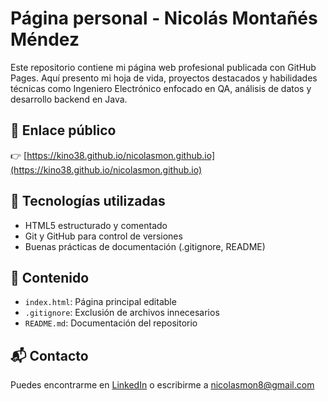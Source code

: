 # Página personal - Nicolás Montañés Méndez

Este repositorio contiene mi página web profesional publicada con GitHub Pages. Aquí presento mi hoja de vida, proyectos destacados y habilidades técnicas como Ingeniero Electrónico enfocado en QA, análisis de datos y desarrollo backend en Java.

## 🔗 Enlace público

👉 [https://kino38.github.io/nicolasmon.github.io](https://kino38.github.io/nicolasmon.github.io)

## 📌 Tecnologías utilizadas

- HTML5 estructurado y comentado
- Git y GitHub para control de versiones
- Buenas prácticas de documentación (.gitignore, README)

## 📂 Contenido

- `index.html`: Página principal editable
- `.gitignore`: Exclusión de archivos innecesarios
- `README.md`: Documentación del repositorio

## 📬 Contacto

Puedes encontrarme en [LinkedIn](https://www.linkedin.com/in/nicolas-monta%C3%B1es-mendez-55238421a/) o escribirme a nicolasmon8@gmail.com
